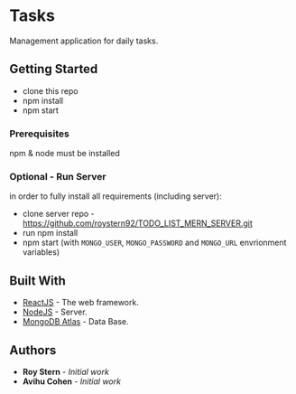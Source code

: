 # Tasks

Management application for daily tasks.

## Getting Started

* clone this repo
* npm install
* npm start

### Prerequisites

npm & node must be installed

### Optional - Run Server

in order to fully install all requirements (including server):
* clone server repo - https://github.com/roystern92/TODO_LIST_MERN_SERVER.git
* run npm install
* npm start (with `MONGO_USER`, `MONGO_PASSWORD` and `MONGO_URL` envrionment variables)

## Built With

* [ReactJS](https://reactjs.org) - The web framework.
* [NodeJS](https://nodejs.org/en/) - Server. 
* [MongoDB Atlas](https://www.mongodb.com) - Data Base.

## Authors

* **Roy Stern** - *Initial work*
* **Avihu Cohen** - *Initial work*
